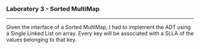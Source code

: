 ### Laboratory 3 - Sorted MultiMap

---

Given the interface of a Sorted MultiMap, I had to implement the ADT using a Single Linked List on array.  Every key will be associated with a SLLA of the values belonging to that key.


